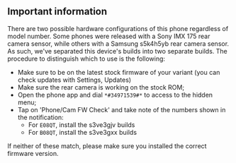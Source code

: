 ## Important information

There are two possible hardware configurations of this phone regardless of model number.
Some phones were released with a Sony IMX 175 rear camera sensor, while others with a Samsung s5k4h5yb rear camera sensor.
As such, we've separated this device's builds into two separate builds.
The procedure to distinguish which to use is the following:

* Make sure to be on the latest stock firmware of your variant (you can check updates with Settings, Updates)
* Make sure the rear camera is working on the stock ROM;
* Open the phone app and dial `*#34971539#*` to access to the hidden menu;
* Tap on 'Phone/Cam FW Check' and take note of the numbers shown in the notification:
	* For `E08QT`, install the s3ve3gjv builds
	* For `B08QT`, install the s3ve3gxx builds

If neither of these match, please make sure you installed the correct firmware version.
